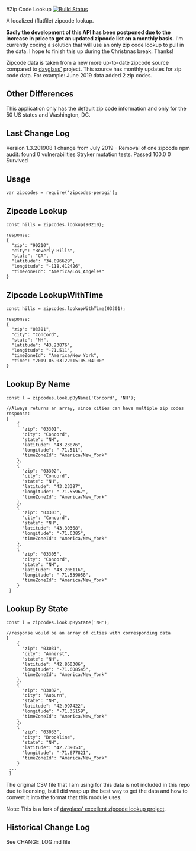 #Zip Code Lookup
[![Build Status](https://travis-ci.org/perogi/zipcodes-perogi.svg?branch=master)](https://travis-ci.org/perogi/zipcodes-perogi)

A localized (flatfile) zipcode lookup.

**Sadly the development of this API has been postponed due to the increase in price to get an updated zipcode list on a monthly basis.**
I'm currently coding a solution that will use an only zip code lookup to pull in the data. I hope to finish this up during the Christmas break.  Thanks!

Zipcode data is taken from a new more up-to-date zipcode source compared to [davglass'](https://github.com/davglass/zipcodes) project. 
This source has monthly updates for zip code data. For example: June 2019 data added 2 zip codes.

## Other Differences
This application only has the default zip code information and only for the 50 US states and Washington, DC.  

## Last Change Log
Version 1.3.201908
1 change from July 2019 - Removal of one zipcode
npm audit: found 0 vulnerabilities 
Stryker mutation tests.  Passed 100.0  0 Survived

## Usage
    var zipcodes = require('zipcodes-perogi');

## Zipcode Lookup
    const hills = zipcodes.lookup(90210);  
      
    response:
    {
      "zip": "90210",
      "city": "Beverly Hills",
      "state": "CA",
      "latitude": "34.096629",
      "longitude": "-118.412426",
      "timeZoneId": "America/Los_Angeles"
    }

## Zipcode LookupWithTime
    const hills = zipcodes.lookupWithTime(03301);  
      
    response:
    {
      "zip": "03301",
      "city": "Concord",
      "state": "NH",
      "latitude": "43.23876",
      "longitude": "-71.511",
      "timeZoneId": "America/New_York",
      "time": "2019-05-03T22:15:05-04:00"
    }

## Lookup By Name
    const l = zipcodes.lookupByName('Concord', 'NH');  
      
    //Always returns an array, since cities can have multiple zip codes
    response: 
    [ 
        {
          "zip": "03301",
          "city": "Concord",
          "state": "NH",
          "latitude": "43.23876",
          "longitude": "-71.511",
          "timeZoneId": "America/New_York"
        },
        {
          "zip": "03302",
          "city": "Concord",
          "state": "NH",
          "latitude": "43.23387",
          "longitude": "-71.55967",
          "timeZoneId": "America/New_York"
        },
        {
          "zip": "03303",
          "city": "Concord",
          "state": "NH",
          "latitude": "43.30368",
          "longitude": "-71.6385",
          "timeZoneId": "America/New_York"
        },
        {
          "zip": "03305",
          "city": "Concord",
          "state": "NH",
          "latitude": "43.206116",
          "longitude": "-71.539058",
          "timeZoneId": "America/New_York"
        }
     ]
     
## Lookup By State
    const l = zipcodes.lookupByState('NH');
      
    //response would be an array of cities with corresponding data
    [ 
        {
          "zip": "03031",
          "city": "Amherst",
          "state": "NH",
          "latitude": "42.860306",
          "longitude": "-71.608545",
          "timeZoneId": "America/New_York"
        },
        {
          "zip": "03032",
          "city": "Auburn",
          "state": "NH",
          "latitude": "42.997422",
          "longitude": "-71.35159",
          "timeZoneId": "America/New_York"
        },
        {
          "zip": "03033",
          "city": "Brookline",
          "state": "NH",
          "latitude": "42.739053",
          "longitude": "-71.677821",
          "timeZoneId": "America/New_York"
        }
     ...
     ]


The original CSV file that I am using for this data is not included in this repo due to licensing, but I did wrap up
the best way to get the data and how to convert it into the format that this module uses.

Note: This is a fork of [davglass' excellent zipcode lookup project](https://github.com/davglass/zipcodes).

## Historical Change Log
See CHANGE_LOG.md file
